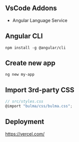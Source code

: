 ## VsCode Addons
- Angular Language Service

## Angular CLI
```console
npm install -g @angular/cli
```

## Create new app
```console
ng new my-app
```

## Import 3rd-party CSS
```js
// src/styles.css
@import "bulma/css/bulma.css";
```

## Deployment
https://vercel.com/
